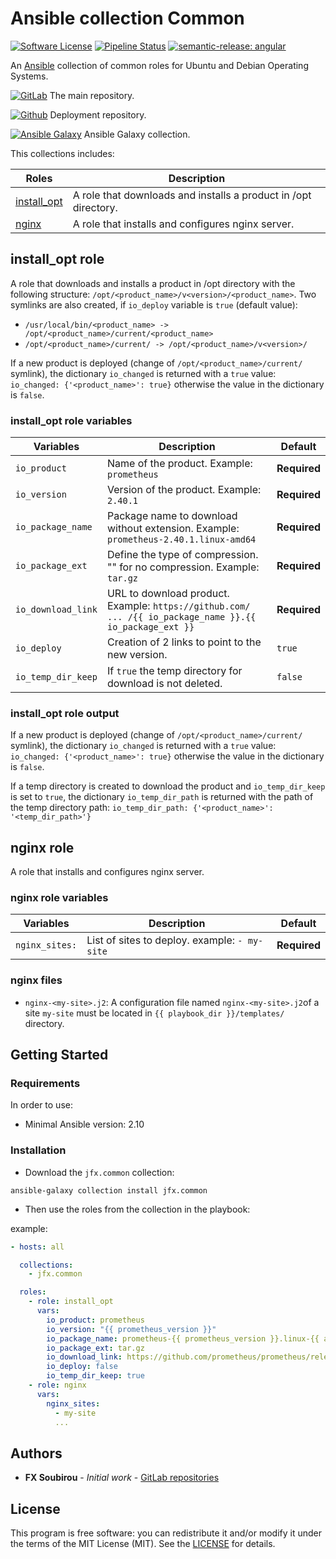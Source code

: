 # Ansible collection Common

[![Software License](https://img.shields.io/badge/license-MIT-informational.svg?style=flat)](LICENSE)
[![Pipeline Status](https://gitlab.com/op_so/ansible/common/badges/main/pipeline.svg)](https://gitlab.com/op_so/ansible/common/pipelines)
[![semantic-release: angular](https://img.shields.io/badge/semantic--release-angular-e10079?logo=semantic-release)](https://github.com/semantic-release/semantic-release)

An [Ansible](https://www.ansible.com/) collection of common roles for Ubuntu and Debian Operating Systems.

[![GitLab](https://shields.io/badge/Gitlab-informational?logo=gitlab&style=flat-square)](https://gitlab.com/op_so/ansible/common) The main repository.

[![Github](https://shields.io/badge/Github-informational?logo=github&style=flat-square)](https://github.com/jfx/ansible-collection-common) Deployment repository.

[![Ansible Galaxy](https://shields.io/badge/Ansible_Galaxy-informational?logo=ansible&style=flat-square)](https://galaxy.ansible.com/jfx/common) Ansible Galaxy collection.

This collections includes:

| Roles                            | Description                                                     |
| -------------------------------- | --------------------------------------------------------------- |
| [install_opt](#install_opt-role) | A role that downloads and installs a product in /opt directory. |
| [nginx](#nginx-role)             | A role that installs and configures nginx server.               |

## install_opt role

A role that downloads and installs a product in /opt directory with the following structure: `/opt/<product_name>/v<version>/<product_name>`.
Two symlinks are also created, if `io_deploy` variable is `true` (default value):

- `/usr/local/bin/<product_name> -> /opt/<product_name>/current/<product_name>`
- `/opt/<product_name>/current/ -> /opt/<product_name>/v<version>/`

If a new product is deployed (change of `/opt/<product_name>/current/` symlink), the dictionary `io_changed` is returned with a `true` value:
`io_changed: {'<product_name>': true}`
otherwise the value in the dictionary is `false`.

### install_opt role variables

| Variables          | Description                                                                                             | Default      |
| ------------------ | ------------------------------------------------------------------------------------------------------- | ------------ |
| `io_product`       | Name of the product. Example: `prometheus`                                                              | **Required** |
| `io_version`       | Version of the product. Example: `2.40.1`                                                               | **Required** |
| `io_package_name`  | Package name to download without extension. Example: `prometheus-2.40.1.linux-amd64`                    | **Required** |
| `io_package_ext`   | Define the type of compression. "" for no compression. Example: `tar.gz`                                | **Required** |
| `io_download_link` | URL to download product. Example: `https://github.com/ ... /{{ io_package_name }}.{{ io_package_ext }}` | **Required** |
| `io_deploy`        | Creation of 2 links to point to the new version.                                                        | `true`       |
| `io_temp_dir_keep` | If `true` the temp directory for download is not deleted.                                               | `false`      |

### install_opt role output

If a new product is deployed (change of `/opt/<product_name>/current/` symlink), the dictionary `io_changed` is returned with a `true` value:
`io_changed: {'<product_name>': true}`
otherwise the value in the dictionary is `false`.

If a temp directory is created to download the product and `io_temp_dir_keep` is set to `true`, the dictionary `io_temp_dir_path` is returned with the path of the temp directory path:
`io_temp_dir_path: {'<product_name>': '<temp_dir_path>'}`

## nginx role

A role that installs and configures nginx server.

### nginx role variables

| Variables      | Description                                   | Default      |
| -------------- | --------------------------------------------- | ------------ |
| `nginx_sites:` | List of sites to deploy. example: `- my-site` | **Required** |

### nginx files

- `nginx-<my-site>.j2`:
A configuration file named `nginx-<my-site>.j2`of a site `my-site` must be located in `{{ playbook_dir }}/templates/` directory.

## Getting Started

### Requirements

In order to use:

- Minimal Ansible version: 2.10

### Installation

- Download the `jfx.common` collection:

```shell
ansible-galaxy collection install jfx.common
```

- Then use the roles from the collection in the playbook:

example:

```yaml
- hosts: all

  collections:
    - jfx.common

  roles:
    - role: install_opt
      vars:
        io_product: prometheus
        io_version: "{{ prometheus_version }}"
        io_package_name: prometheus-{{ prometheus_version }}.linux-{{ arch }}
        io_package_ext: tar.gz
        io_download_link: https://github.com/prometheus/prometheus/releases/download/v{{ prometheus_version }}/{{ io_package_name }}.{{ io_package_ext }}
        io_deploy: false
        io_temp_dir_keep: true
    - role: nginx
      vars:
        nginx_sites:
          - my-site
          ...
```

## Authors

- **FX Soubirou** - *Initial work* - [GitLab repositories](https://gitlab.com/op_so)

## License

This program is free software: you can redistribute it and/or modify it under the terms of the MIT License (MIT). See the [LICENSE](https://opensource.org/licenses/MIT) for details.
